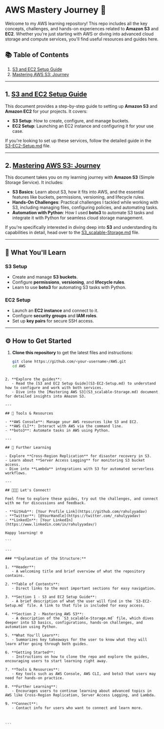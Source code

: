 # AWS Mastery Journey 🚀

Welcome to my AWS learning repository! This repo includes all the key concepts, challenges, and hands-on experiences related to **Amazon S3** and **EC2**. Whether you're just starting with AWS or diving into advanced cloud storage and compute services, you'll find useful resources and guides here.

## 📚 Table of Contents

1. [S3 and EC2 Setup Guide](S3-EC2-Setup.md)
2. [Mastering AWS S3: Journey](S3_scalable-Storage.md)

---

## 1. [S3 and EC2 Setup Guide](S3-EC2-Setup.md)

This document provides a step-by-step guide to setting up **Amazon S3** and **Amazon EC2** for your projects. It covers:

- **S3 Setup**: How to create, configure, and manage buckets.
- **EC2 Setup**: Launching an EC2 instance and configuring it for your use case.

If you're looking to set up these services, follow the detailed guide in the [S3-EC2-Setup.md](S3-EC2-Setup.md) file.

---

## 2. [Mastering AWS S3: Journey](S3_scalable-Storage.md)

This document takes you on my learning journey with **Amazon S3** (Simple Storage Service). It includes:

- **S3 Basics**: Learn about S3, how it fits into AWS, and the essential features like buckets, permissions, versioning, and lifecycle rules.
- **Hands-On Challenges**: Practical challenges I tackled while working with S3, including managing files, configuring policies, and automating tasks.
- **Automation with Python**: How I used **boto3** to automate S3 tasks and integrate it with Python for seamless cloud storage management.

If you're specifically interested in diving deep into **S3** and understanding its capabilities in detail, head over to the [S3_scalable-Storage.md](S3_scalable-Storage.md) file.

---

## 🚀 What You'll Learn

### **S3 Setup**

- Create and manage **S3 buckets**.
- Configure **permissions**, **versioning**, and **lifecycle rules**.
- Learn to use **boto3** for automating S3 tasks with Python.

### **EC2 Setup**

- Launch an **EC2 instance** and connect to it.
- Configure **security groups** and **IAM roles**.
- Set up **key pairs** for secure SSH access.

---

## ⚙️ How to Get Started

1. **Clone this repository** to get the latest files and instructions:
   ```bash
   git clone https://github.com/<your-username>/AWS.git
   cd AWS
   ```

````

2. **Explore the guides**:
   - Read the [S3 and EC2 Setup Guide](S3-EC2-Setup.md) to understand how to configure and work with both services.
   - Dive into the [Mastering AWS S3](S3_scalable-Storage.md) document for detailed insights into Amazon S3.

---

## 🔧 Tools & Resources

- **AWS Console**: Manage your AWS resources like S3 and EC2.
- **AWS CLI**: Interact with AWS via the command line.
- **boto3**: Automate tasks in AWS using Python.

---

## 📖 Further Learning

- Explore **Cross-Region Replication** for disaster recovery in S3.
- Learn about **Server Access Logging** for monitoring S3 bucket access.
- Dive into **Lambda** integrations with S3 for automated serverless workflows.

---

## 🧑‍🤝‍🧑 Let's Connect!

Feel free to explore these guides, try out the challenges, and connect with me for discussions and feedback.

- **GitHub**: [Your Profile Link](https://github.com/rahulyyadav)
- **Twitter**: [@YourHandle](https://twitter.com/_rahulyyadav)
- **LinkedIn**: [Your LinkedIn](https://www.linkedin.com/in/rahulyyadav/)

Happy learning! 🌐

```

---

### **Explanation of the Structure:**

1. **Header**:
   - A welcoming title and brief overview of what the repository contains.

2. **Table of Contents**:
   - Direct links to the most important sections for easy navigation.

3. **Section 1 - S3 and EC2 Setup Guide**:
   - A brief description of what the user will find in the `S3-EC2-Setup.md` file. A link to that file is included for easy access.

4. **Section 2 - Mastering AWS S3**:
   - A description of the `S3_scalable-Storage.md` file, which dives deeper into S3 basics, configurations, hands-on challenges, and automation using Python.

5. **What You'll Learn**:
   - Summarizes key takeaways for the user to know what they will learn after going through both guides.

6. **Getting Started**:
   - Instructions on how to clone the repo and explore the guides, encouraging users to start learning right away.

7. **Tools & Resources**:
   - Key tools such as AWS Console, AWS CLI, and boto3 that users may need for hands-on practice.

8. **Further Learning**:
   - Encourages users to continue learning about advanced topics in AWS like Cross-Region Replication, Server Access Logging, and Lambda.

9. **Connect**:
   - Contact info for users who want to connect and learn more.



```
````
